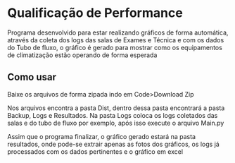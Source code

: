 <h1>Qualificação de Performance</h1>
<p>Programa desenvolvido para estar realizando gráficos de forma automática, através da coleta dos logs das salas de Exames e Técnica e com os dados do Tubo de fluxo, o gráfico é gerado para mostrar como os equipamentos de climatização estão operando de forma esperada</p>

<h2>Como usar</h2>
<p>Baixe os arquivos de forma zipada indo em Code>Download Zip</p>
<p>Nos arquivos encontra a pasta Dist, dentro dessa pasta encontrará a pasta Backup, Logs e Resultados. Na pasta Logs coloca os logs coletados das salas e do tubo de fluxo por exemplo, após isso execute o arquivo Main.py</p>
<p>Assim que o programa finalizar, o gráfico gerado estará na pasta resultados, onde pode-se extrair apenas as fotos dos gráficos, os logs já processados com os dados pertinentes e o gráfico em excel</p>
